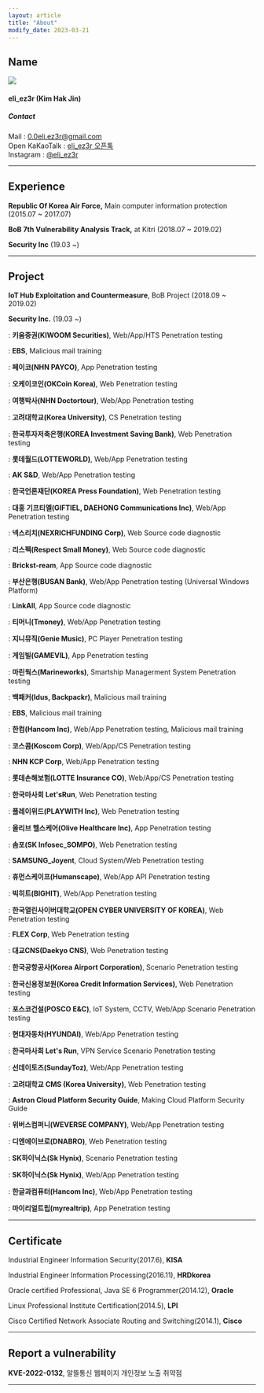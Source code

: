 ```yaml
---
layout: article
title: "About"
modify_date: 2023-03-21
---
```


## Name

<div class="item">
  <div class="item__image">
    <img class="image image--md" src="https://eliez3r.synology.me/assets/profile/me_2021.jpeg"/>
  </div>
  <div class="item__content">
    <div class="item__header">
      <h4>eli_ez3r (Kim Hak Jin)</h4>
        <h5>Contact</h5>
      <i class="fas fa-envelope"></i> Mail : <a href="mailto:0.0eli.ez3r@gmail.com" target=_blank>0.0eli.ez3r@gmail.com</a><br>
      <i class="fas fa-comments"></i> Open KaKaoTalk : <a href="https://open.kakao.com/o/sVU369mb" target=_blank>eli_ez3r 오픈톡</a><br>
      <i class="fab fa-instagram"></i> Instagram : <a href="https://www.instagram.com/eli_ez3r" target=_blank>@eli_ez3r</a><br>
      </div>
    </div>
</div>

-----

## Experience

**Republic Of Korea Air Force,** Main computer information protection (2015.07 ~ 2017.07)

**BoB 7th Vulnerability Analysis Track,** at Kitri (2018.07 ~ 2019.02)

**Security Inc** (19.03 ~)

------

## Project

**IoT Hub Exploitation and Countermeasure**, BoB Project (2018.09 ~ 2019.02)

**Security Inc.** (19.03 ~)

: **키움증권(KIWOOM Securities)**, Web/App/HTS Penetration testing

: **EBS**, Malicious mail training

: **페이코(NHN PAYCO)**, App Penetration testing

: **오케이코인(OKCoin Korea)**, Web Penetration testing

: **여행박사(NHN Doctortour)**, Web/App Penetration testing

: **고려대학교(Korea University)**, CS Penetration testing

: **한국투자저축은행(KOREA Investment Saving Bank)**, Web Penetration testing

: **롯데월드(LOTTEWORLD)**, Web/App Penetration testing

: **AK S&D**, Web/App Penetration testing

: **한국언론재단(KOREA Press Foundation)**, Web Penetration testing

: **대홍 기프티엘(GIFTIEL, DAEHONG Communications Inc)**, Web/App Penetration testing

: **넥스리치(NEXRICHFUNDING Corp)**, Web Source code diagnostic

: **리스펙(Respect Small Money)**, Web Source code diagnostic

: **Brickst-ream**, App Source code diagnostic

: **부산은행(BUSAN Bank)**, Web/App Penetration testing (Universal Windows Platform)

: **LinkAll**, App Source code diagnostic

: **티머니(Tmoney)**, Web/App Penetration testing

: **지니뮤직(Genie Music)**, PC Player Penetration testing

: **게임빌(GAMEVIL)**, App Penetration testing

: **마린웍스(Marineworks)**, Smartship Managerment System Penetration testing

: **백패커(Idus, Backpackr)**, Malicious mail training

: **EBS**, Malicious mail training

: **한컴(Hancom Inc)**, Web/App Penetration testing, Malicious mail training

: **코스콤(Koscom Corp)**, Web/App/CS Penetration testing

: **NHN KCP Corp**, Web/App Penetration testing

: **롯데손해보험(LOTTE Insurance CO)**, Web/App/CS Penetration testing

: **한국마사회 Let'sRun**, Web Penetration testing

: **플레이위드(PLAYWITH Inc)**, Web Penetration testing

: **올리브 헬스케어(Olive Healthcare Inc)**, App Penetration testing

: **솜포(SK Infosec_SOMPO)**,  Web Penetration testing

: **SAMSUNG_Joyent**,  Cloud System/Web Penetration testing

: **휴먼스케이프(Humanscape)**,  Web/App API Penetration testing

: **빅히트(BIGHIT)**,  Web/App Penetration testing

: **한국열린사이버대학교(OPEN CYBER UNIVERSITY OF KOREA)**,  Web Penetration testing

: **FLEX Corp**,  Web Penetration testing

: **대교CNS(Daekyo CNS)**,  Web Penetration testing

: **한국공항공사(Korea Airport Corporation)**,  Scenario Penetration testing

: **한국신용정보원(Korea Credit Information Services)**,  Web Penetration testing

: **포스코건설(POSCO E&C)**,  IoT System, CCTV, Web/App Scenario Penetration testing

: **현대자동차(HYUNDAI)**,  Web/App Penetration testing

: **한국마사회 Let's Run**,  VPN Service Scenario Penetration testing

: **선데이토즈(SundayToz)**,  Web/App Penetration testing

: **고려대학교 CMS (Korea University)**,  Web Penetration testing

: **Astron Cloud Platform Security Guide**,  Making Cloud Platform Security Guide

: **위버스컴퍼니(WEVERSE COMPANY)**,  Web/App Penetration testing

: **디엔에이브로(DNABRO)**,  Web Penetration testing

: **SK하이닉스(Sk Hynix)**,  Scenario Penetration testing

: **SK하이닉스(Sk Hynix)**, Web/App Penetration testing

: **한글과컴퓨터(Hancom Inc)**, Web/App Penetration testing

: **마이리얼트립(myrealtrip)**, App Penetration testing

------

## Certificate

Industrial Engineer Information Security(2017.6), **KISA**

Industrial Engineer Information Processing(2016.11), **HRDkorea**

Oracle certified Professional, Java SE 6 Programmer(2014.12), **Oracle**

Linux Professional Institute Certification(2014.5), **LPI**

Cisco Certified Network Associate Routing and Switching(2014.1), **Cisco**

-----

## Report a vulnerability

**KVE-2022-0132**, 알뜰통신 웹페이지 개인정보 노출 취약점

-----